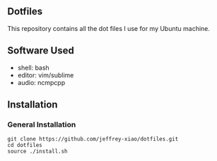 ## Dotfiles
This repository contains all the dot files I use for my Ubuntu machine.

## Software Used
 - shell: bash
 - editor: vim/sublime
 - audio: ncmpcpp

## Installation
### General Installation
~~~
git clone https://github.com/jeffrey-xiao/dotfiles.git
cd dotfiles
source ./install.sh
~~~
